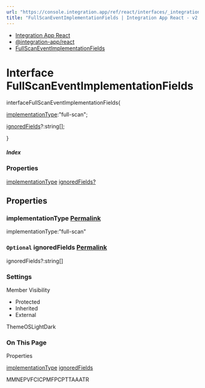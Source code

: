 ```yaml
---
url: "https://console.integration.app/ref/react/interfaces/_integration-app_react.FullScanEventImplementationFields.html"
title: "FullScanEventImplementationFields | Integration App React - v2.14.3"
---
```


- [Integration App React](https://console.integration.app/ref/react/index.html)
- [@integration-app/react](https://console.integration.app/ref/react/modules/_integration-app_react.html)
- [FullScanEventImplementationFields](https://console.integration.app/ref/react/interfaces/_integration-app_react.FullScanEventImplementationFields.html)

# Interface FullScanEventImplementationFields

interfaceFullScanEventImplementationFields{

[implementationType](https://console.integration.app/ref/react/interfaces/_integration-app_react.FullScanEventImplementationFields.html#implementationtype):"full-scan";

[ignoredFields](https://console.integration.app/ref/react/interfaces/_integration-app_react.FullScanEventImplementationFields.html#ignoredfields)?:string\[\];

}

##### Index

### Properties

[implementationType](https://console.integration.app/ref/react/interfaces/_integration-app_react.FullScanEventImplementationFields.html#implementationtype) [ignoredFields?](https://console.integration.app/ref/react/interfaces/_integration-app_react.FullScanEventImplementationFields.html#ignoredfields)

## Properties

### implementationType [Permalink](https://console.integration.app/ref/react/interfaces/_integration-app_react.FullScanEventImplementationFields.html\#implementationtype)

implementationType:"full-scan"

### `Optional` ignoredFields [Permalink](https://console.integration.app/ref/react/interfaces/_integration-app_react.FullScanEventImplementationFields.html\#ignoredfields)

ignoredFields?:string\[\]

### Settings

Member Visibility

- Protected
- Inherited
- External

ThemeOSLightDark

### On This Page

Properties

[implementationType](https://console.integration.app/ref/react/interfaces/_integration-app_react.FullScanEventImplementationFields.html#implementationtype) [ignoredFields](https://console.integration.app/ref/react/interfaces/_integration-app_react.FullScanEventImplementationFields.html#ignoredfields)

MMNEPVFCICPMFPCPTTAAATR